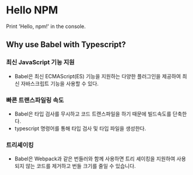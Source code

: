 # Hello NPM

Print 'Hello, npm!' in the console.

## Why use Babel with Typescript?
### 최신 JavaScript 기능 지원
- Babel은 최신 ECMAScript(ES) 기능을 지원하는 다양한 플러그인을 제공하여 최신 자바스크립트 기능을 사용할 수 있다.

### 빠른 트랜스파일링 속도
- Babel은 타입 검사를 무시하고 코드 트랜스파일을 하기 때문에 빌드속도를 단축한다.
- typescript 명령어를 통해 타입 검사 및 타입 파일을 생성한다.

### 트리셰이킹
- Babel은 Webpack과 같은 번들러와 함께 사용하면 트리 셰이킹을 지원하여 사용되지 않는 코드를 제거하고 번들 크기를 줄일 수 있습니다.